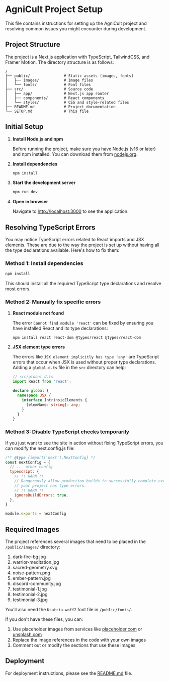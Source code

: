 # AgniCult Project Setup

This file contains instructions for setting up the AgniCult project and resolving common issues you might encounter during development.

## Project Structure

The project is a Next.js application with TypeScript, TailwindCSS, and Framer Motion. The directory structure is as follows:

```
/
├── public/               # Static assets (images, fonts)
│   ├── images/           # Image files
│   └── fonts/            # Font files
├── src/                  # Source code
│   ├── app/              # Next.js app router
│   ├── components/       # React components
│   └── styles/           # CSS and style-related files
├── README.md             # Project documentation
└── SETUP.md              # This file
```

## Initial Setup

1. **Install Node.js and npm**

   Before running the project, make sure you have Node.js (v16 or later) and npm installed. You can download them from [nodejs.org](https://nodejs.org/).

2. **Install dependencies**

   ```bash
   npm install
   ```

3. **Start the development server**

   ```bash
   npm run dev
   ```

4. **Open in browser**

   Navigate to [http://localhost:3000](http://localhost:3000) to see the application.

## Resolving TypeScript Errors

You may notice TypeScript errors related to React imports and JSX elements. These are due to the way the project is set up without having all the type declarations available. Here's how to fix them:

### Method 1: Install dependencies

```bash
npm install
```

This should install all the required TypeScript type declarations and resolve most errors.

### Method 2: Manually fix specific errors

1. **React module not found**

   The error `Cannot find module 'react'` can be fixed by ensuring you have installed React and its type declarations:

   ```bash
   npm install react react-dom @types/react @types/react-dom
   ```

2. **JSX element type errors**

   The errors like `JSX element implicitly has type 'any'` are TypeScript errors that occur when JSX is used without proper type declarations. Adding a `global.d.ts` file in the `src` directory can help:

   ```typescript
   // src/global.d.ts
   import React from 'react';

   declare global {
     namespace JSX {
       interface IntrinsicElements {
         [elemName: string]: any;
       }
     }
   }
   ```

### Method 3: Disable TypeScript checks temporarily

If you just want to see the site in action without fixing TypeScript errors, you can modify the next.config.js file:

```javascript
/** @type {import('next').NextConfig} */
const nextConfig = {
  // ... other config
  typescript: {
    // !! WARN !!
    // Dangerously allow production builds to successfully complete even if
    // your project has type errors.
    // !! WARN !!
    ignoreBuildErrors: true,
  },
}

module.exports = nextConfig
```

## Required Images

The project references several images that need to be placed in the `/public/images/` directory:

1. dark-fire-bg.jpg
2. warrior-meditation.jpg
3. sacred-geometry.svg
4. noise-pattern.png
5. ember-pattern.jpg
6. discord-community.jpg
7. testimonial-1.jpg
8. testimonial-2.jpg
9. testimonial-3.jpg

You'll also need the `Ksatria.woff2` font file in `/public/fonts/`.

If you don't have these files, you can:
1. Use placeholder images from services like [placeholder.com](https://placeholder.com) or [unsplash.com](https://unsplash.com)
2. Replace the image references in the code with your own images
3. Comment out or modify the sections that use these images

## Deployment

For deployment instructions, please see the [README.md](./README.md) file. 